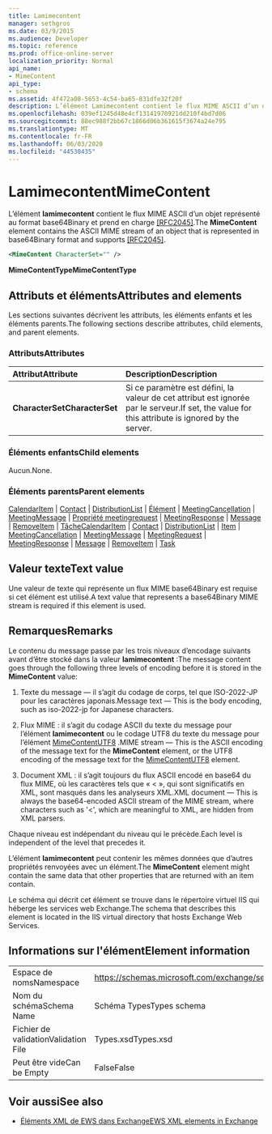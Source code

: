 ```yaml
---
title: Lamimecontent
manager: sethgros
ms.date: 03/9/2015
ms.audience: Developer
ms.topic: reference
ms.prod: office-online-server
localization_priority: Normal
api_name:
- MimeContent
api_type:
- schema
ms.assetid: 4f472a08-5653-4c54-ba65-831dfe32f20f
description: L’élément Lamimecontent contient le flux MIME ASCII d’un objet représenté au format base64Binary et prend en charge [RFC2045].
ms.openlocfilehash: 039ef1245d48e4cf13141970921dd210f4bd7d06
ms.sourcegitcommit: 88ec988f2bb67c1866d06b361615f3674a24e795
ms.translationtype: MT
ms.contentlocale: fr-FR
ms.lasthandoff: 06/03/2020
ms.locfileid: "44530435"
---
```

# <a name="mimecontent"></a><span data-ttu-id="e3b6e-103">Lamimecontent</span><span class="sxs-lookup"><span data-stu-id="e3b6e-103">MimeContent</span></span>

<span data-ttu-id="e3b6e-104">L’élément **lamimecontent** contient le flux MIME ASCII d’un objet représenté au format base64Binary et prend en charge [[RFC2045]](http://www.rfc-editor.org/rfc/rfc2045.txt).</span><span class="sxs-lookup"><span data-stu-id="e3b6e-104">The **MimeContent** element contains the ASCII MIME stream of an object that is represented in base64Binary format and supports [[RFC2045]](http://www.rfc-editor.org/rfc/rfc2045.txt).</span></span>
  
```xml
<MimeContent CharacterSet="" />
```

 <span data-ttu-id="e3b6e-105">**MimeContentType**</span><span class="sxs-lookup"><span data-stu-id="e3b6e-105">**MimeContentType**</span></span>
## <a name="attributes-and-elements"></a><span data-ttu-id="e3b6e-106">Attributs et éléments</span><span class="sxs-lookup"><span data-stu-id="e3b6e-106">Attributes and elements</span></span>

<span data-ttu-id="e3b6e-107">Les sections suivantes décrivent les attributs, les éléments enfants et les éléments parents.</span><span class="sxs-lookup"><span data-stu-id="e3b6e-107">The following sections describe attributes, child elements, and parent elements.</span></span>
  
### <a name="attributes"></a><span data-ttu-id="e3b6e-108">Attributs</span><span class="sxs-lookup"><span data-stu-id="e3b6e-108">Attributes</span></span>

|<span data-ttu-id="e3b6e-109">**Attribut**</span><span class="sxs-lookup"><span data-stu-id="e3b6e-109">**Attribute**</span></span>|<span data-ttu-id="e3b6e-110">**Description**</span><span class="sxs-lookup"><span data-stu-id="e3b6e-110">**Description**</span></span>|
|:-----|:-----|
|<span data-ttu-id="e3b6e-111">**CharacterSet**</span><span class="sxs-lookup"><span data-stu-id="e3b6e-111">**CharacterSet**</span></span> <br/> |<span data-ttu-id="e3b6e-112">Si ce paramètre est défini, la valeur de cet attribut est ignorée par le serveur.</span><span class="sxs-lookup"><span data-stu-id="e3b6e-112">If set, the value for this attribute is ignored by the server.</span></span>  <br/> |
   
### <a name="child-elements"></a><span data-ttu-id="e3b6e-113">Éléments enfants</span><span class="sxs-lookup"><span data-stu-id="e3b6e-113">Child elements</span></span>

<span data-ttu-id="e3b6e-114">Aucun.</span><span class="sxs-lookup"><span data-stu-id="e3b6e-114">None.</span></span>
  
### <a name="parent-elements"></a><span data-ttu-id="e3b6e-115">Éléments parents</span><span class="sxs-lookup"><span data-stu-id="e3b6e-115">Parent elements</span></span>

<span data-ttu-id="e3b6e-116">[CalendarItem](calendaritem.md)  |  [Contact](contact.md)  |  [DistributionList](distributionlist.md)  |  [Élément](item.md)  |  [MeetingCancellation](meetingcancellation.md)  |  [MeetingMessage](meetingmessage.md)  |  [Propriété meetingrequest](meetingrequest.md)  |  [MeetingResponse](meetingresponse.md)  |  [Message](message-ex15websvcsotherref.md)  |  [RemoveItem](removeitem.md)  |  [Tâche](task.md)</span><span class="sxs-lookup"><span data-stu-id="e3b6e-116">[CalendarItem](calendaritem.md) | [Contact](contact.md) | [DistributionList](distributionlist.md) | [Item](item.md) | [MeetingCancellation](meetingcancellation.md) | [MeetingMessage](meetingmessage.md) | [MeetingRequest](meetingrequest.md) | [MeetingResponse](meetingresponse.md) | [Message](message-ex15websvcsotherref.md) | [RemoveItem](removeitem.md) | [Task](task.md)</span></span>
  
## <a name="text-value"></a><span data-ttu-id="e3b6e-117">Valeur texte</span><span class="sxs-lookup"><span data-stu-id="e3b6e-117">Text value</span></span>

<span data-ttu-id="e3b6e-118">Une valeur de texte qui représente un flux MIME base64Binary est requise si cet élément est utilisé.</span><span class="sxs-lookup"><span data-stu-id="e3b6e-118">A text value that represents a base64Binary MIME stream is required if this element is used.</span></span>
  
## <a name="remarks"></a><span data-ttu-id="e3b6e-119">Remarques</span><span class="sxs-lookup"><span data-stu-id="e3b6e-119">Remarks</span></span>

<span data-ttu-id="e3b6e-120">Le contenu du message passe par les trois niveaux d’encodage suivants avant d’être stocké dans la valeur **lamimecontent** :</span><span class="sxs-lookup"><span data-stu-id="e3b6e-120">The message content goes through the following three levels of encoding before it is stored in the **MimeContent** value:</span></span> 
  
1. <span data-ttu-id="e3b6e-121">Texte du message — il s’agit du codage de corps, tel que ISO-2022-JP pour les caractères japonais.</span><span class="sxs-lookup"><span data-stu-id="e3b6e-121">Message text — This is the body encoding, such as iso-2022-jp for Japanese characters.</span></span>
    
2. <span data-ttu-id="e3b6e-122">Flux MIME : il s’agit du codage ASCII du texte du message pour l’élément **lamimecontent** ou le codage UTF8 du texte du message pour l’élément [MimeContentUTF8](mimecontentutf8.md) .</span><span class="sxs-lookup"><span data-stu-id="e3b6e-122">MIME stream — This is the ASCII encoding of the message text for the **MimeContent** element, or the UTF8 encoding of the message text for the [MimeContentUTF8](mimecontentutf8.md) element.</span></span> 
    
3. <span data-ttu-id="e3b6e-123">Document XML : il s’agit toujours du flux ASCII encodé en base64 du flux MIME, où les caractères tels que « \< », qui sont significatifs en XML, sont masqués dans les analyseurs XML.</span><span class="sxs-lookup"><span data-stu-id="e3b6e-123">XML document — This is always the base64-encoded ASCII stream of the MIME stream, where characters such as '\<', which are meaningful to XML, are hidden from XML parsers.</span></span>
    
<span data-ttu-id="e3b6e-124">Chaque niveau est indépendant du niveau qui le précède.</span><span class="sxs-lookup"><span data-stu-id="e3b6e-124">Each level is independent of the level that precedes it.</span></span>
  
<span data-ttu-id="e3b6e-125">L’élément **lamimecontent** peut contenir les mêmes données que d’autres propriétés renvoyées avec un élément.</span><span class="sxs-lookup"><span data-stu-id="e3b6e-125">The **MimeContent** element might contain the same data that other properties that are returned with an item contain.</span></span> 
  
<span data-ttu-id="e3b6e-126">Le schéma qui décrit cet élément se trouve dans le répertoire virtuel IIS qui héberge les services web Exchange.</span><span class="sxs-lookup"><span data-stu-id="e3b6e-126">The schema that describes this element is located in the IIS virtual directory that hosts Exchange Web Services.</span></span>
  
## <a name="element-information"></a><span data-ttu-id="e3b6e-127">Informations sur l'élément</span><span class="sxs-lookup"><span data-stu-id="e3b6e-127">Element information</span></span>

|||
|:-----|:-----|
|<span data-ttu-id="e3b6e-128">Espace de noms</span><span class="sxs-lookup"><span data-stu-id="e3b6e-128">Namespace</span></span>  <br/> |https://schemas.microsoft.com/exchange/services/2006/types  <br/> |
|<span data-ttu-id="e3b6e-129">Nom du schéma</span><span class="sxs-lookup"><span data-stu-id="e3b6e-129">Schema Name</span></span>  <br/> |<span data-ttu-id="e3b6e-130">Schéma Types</span><span class="sxs-lookup"><span data-stu-id="e3b6e-130">Types schema</span></span>  <br/> |
|<span data-ttu-id="e3b6e-131">Fichier de validation</span><span class="sxs-lookup"><span data-stu-id="e3b6e-131">Validation File</span></span>  <br/> |<span data-ttu-id="e3b6e-132">Types.xsd</span><span class="sxs-lookup"><span data-stu-id="e3b6e-132">Types.xsd</span></span>  <br/> |
|<span data-ttu-id="e3b6e-133">Peut être vide</span><span class="sxs-lookup"><span data-stu-id="e3b6e-133">Can be Empty</span></span>  <br/> |<span data-ttu-id="e3b6e-134">False</span><span class="sxs-lookup"><span data-stu-id="e3b6e-134">False</span></span>  <br/> |
   
## <a name="see-also"></a><span data-ttu-id="e3b6e-135">Voir aussi</span><span class="sxs-lookup"><span data-stu-id="e3b6e-135">See also</span></span>



- [<span data-ttu-id="e3b6e-136">Éléments XML de EWS dans Exchange</span><span class="sxs-lookup"><span data-stu-id="e3b6e-136">EWS XML elements in Exchange</span></span>](ews-xml-elements-in-exchange.md)

